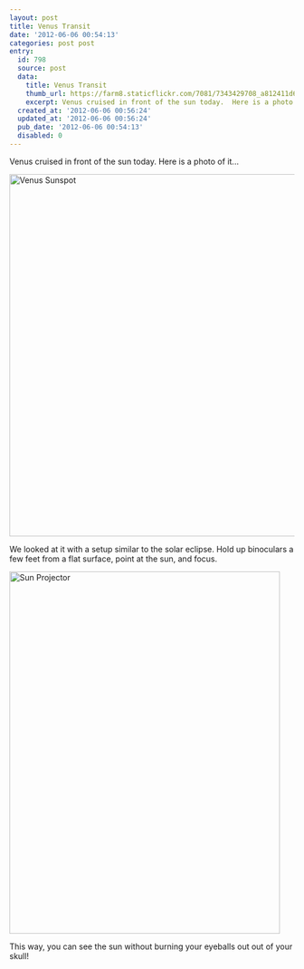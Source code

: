 ```yaml
---
layout: post
title: Venus Transit
date: '2012-06-06 00:54:13'
categories: post post
entry:
  id: 798
  source: post
  data:
    title: Venus Transit
    thumb_url: https://farm8.staticflickr.com/7081/7343429708_a812411d6d_s.jpg
    excerpt: Venus cruised in front of the sun today.  Here is a photo of it...
  created_at: '2012-06-06 00:56:24'
  updated_at: '2012-06-06 00:56:24'
  pub_date: '2012-06-06 00:54:13'
  disabled: 0
---
```

Venus cruised in front of the sun today.  Here is a photo of it...

<a href="http://www.flickr.com/photos/thenobot/7343429708/" title="Venus Sunspot by thenobot, on Flickr"><img src="https://farm8.staticflickr.com/7081/7343429708_a812411d6d_z.jpg" width="628" height="640" alt="Venus Sunspot"></a>

We looked at it with a setup similar to the solar eclipse.  Hold up binoculars a few feet from a flat surface, point at the sun, and focus.

<a href="http://www.flickr.com/photos/thenobot/7343431878/" title="Sun Projector by thenobot, on Flickr"><img src="https://farm9.staticflickr.com/8001/7343431878_0473640b08_z.jpg" width="478" height="640" alt="Sun Projector"></a>

This way, you can see the sun without burning your eyeballs out out of your skull!
